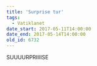 ```yaml
---
title: 'Surprise tur'
tags:
  - Vatiklanet
date_start: 2017-05-11T14:00:00
date_end: 2017-05-14T14:00:00
old_id: 6732
---
```

SUUUURPRIIIISE
